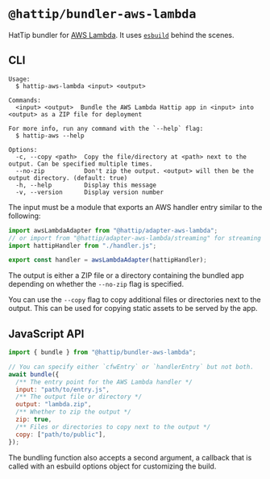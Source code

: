 # `@hattip/bundler-aws-lambda`

HatTip bundler for [AWS Lambda](https://aws.amazon.com/lambda). It uses [`esbuild`](https://esbuild.github.io) behind the scenes.

## CLI

```
Usage:
  $ hattip-aws-lambda <input> <output>

Commands:
  <input> <output>  Bundle the AWS Lambda Hattip app in <input> into <output> as a ZIP file for deployment

For more info, run any command with the `--help` flag:
  $ hattip-aws --help

Options:
  -c, --copy <path>  Copy the file/directory at <path> next to the output. Can be specified multiple times.
  --no-zip           Don't zip the output. <output> will then be the output directory. (default: true)
  -h, --help         Display this message
  -v, --version      Display version number
```

The input must be a module that exports an AWS handler entry similar to the following:

```js
import awsLambdaAdapter from "@hattip/adapter-aws-lambda";
// or import from "@hattip/adapter-aws-lambda/streaming" for streaming responses
import hattipHandler from "./handler.js";

export const handler = awsLambdaAdapter(hattipHandler);
```

The output is either a ZIP file or a directory containing the bundled app depending on whether the `--no-zip` flag is specified.

You can use the `--copy` flag to copy additional files or directories next to the output. This can be used for copying static assets to be served by the app.

## JavaScript API

```js
import { bundle } from "@hattip/bundler-aws-lambda";

// You can specify either `cfwEntry` or `handlerEntry` but not both.
await bundle({
  /** The entry point for the AWS Lambda handler */
  input: "path/to/entry.js",
  /** The output file or directory */
  output: "lambda.zip",
  /** Whether to zip the output */
  zip: true,
  /** Files or directories to copy next to the output */
  copy: ["path/to/public"],
});
```

The bundling function also accepts a second argument, a callback that is called with an esbuild options object for customizing the build.

